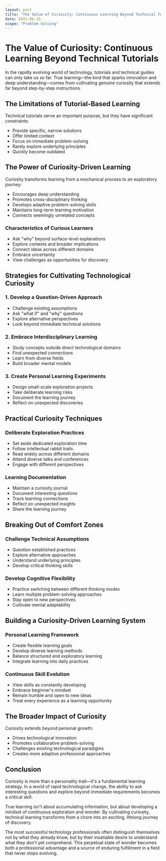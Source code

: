 ```yaml
---
layout: post
title: "The Value of Curiosity: Continuous Learning Beyond Technical Tutorials"
date: 2021-06-15
scope: "Problem Solving"
---
```


# The Value of Curiosity: Continuous Learning Beyond Technical Tutorials

In the rapidly evolving world of technology, tutorials and technical guides can only take us so far. True learning—the kind that sparks innovation and deep understanding—comes from cultivating genuine curiosity that extends far beyond step-by-step instructions.

## The Limitations of Tutorial-Based Learning

Technical tutorials serve an important purpose, but they have significant constraints:
- Provide specific, narrow solutions
- Offer limited context
- Focus on immediate problem-solving
- Rarely explore underlying principles
- Quickly become outdated

## The Power of Curiosity-Driven Learning

Curiosity transforms learning from a mechanical process to an exploratory journey:
- Encourages deep understanding
- Promotes cross-disciplinary thinking
- Develops adaptive problem-solving skills
- Maintains long-term learning motivation
- Connects seemingly unrelated concepts

### Characteristics of Curious Learners
- Ask "why" beyond surface-level explanations
- Explore contexts and broader implications
- Connect ideas across different domains
- Embrace uncertainty
- View challenges as opportunities for discovery

## Strategies for Cultivating Technological Curiosity

### 1. Develop a Question-Driven Approach
- Challenge existing assumptions
- Ask "what if" and "why" questions
- Explore alternative perspectives
- Look beyond immediate technical solutions

### 2. Embrace Interdisciplinary Learning
- Study concepts outside direct technological domains
- Find unexpected connections
- Learn from diverse fields
- Build broader mental models

### 3. Create Personal Learning Experiments
- Design small-scale exploration projects
- Take deliberate learning risks
- Document the learning journey
- Reflect on unexpected discoveries

## Practical Curiosity Techniques

### Deliberate Exploration Practices
- Set aside dedicated exploration time
- Follow intellectual rabbit trails
- Read widely across different domains
- Attend diverse talks and conferences
- Engage with different perspectives

### Learning Documentation
- Maintain a curiosity journal
- Document interesting questions
- Track learning connections
- Reflect on unexpected insights
- Share the learning journey

## Breaking Out of Comfort Zones

### Challenge Technical Assumptions
- Question established practices
- Explore alternative approaches
- Understand underlying principles
- Develop critical thinking skills

### Develop Cognitive Flexibility
- Practice switching between different thinking modes
- Learn multiple problem-solving approaches
- Stay open to new perspectives
- Cultivate mental adaptability

## Building a Curiosity-Driven Learning System

### Personal Learning Framework
- Create flexible learning goals
- Develop diverse learning methods
- Balance structured and exploratory learning
- Integrate learning into daily practices

### Continuous Skill Evolution
- View skills as constantly developing
- Embrace beginner's mindset
- Remain humble and open to new ideas
- Treat every experience as a learning opportunity

## The Broader Impact of Curiosity

Curiosity extends beyond personal growth:
- Drives technological innovation
- Promotes collaborative problem-solving
- Challenges existing technological paradigms
- Creates more adaptive professional approaches

## Conclusion

Curiosity is more than a personality trait—it's a fundamental learning strategy. In a world of rapid technological change, the ability to ask interesting questions and explore beyond immediate requirements becomes a critical skill.

True learning isn't about accumulating information, but about developing a mindset of continuous exploration and wonder. By cultivating curiosity, technical learning transforms from a chore into an exciting, lifelong journey of discovery.

The most successful technology professionals often distinguish themselves not by what they already know, but by their insatiable desire to understand what they don't yet comprehend. This perpetual state of wonder becomes both a professional advantage and a source of enduring fulfillment in a field that never stops evolving.